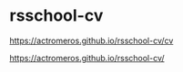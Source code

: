 # rsschool-cv

https://actromeros.github.io/rsschool-cv/cv

https://actromeros.github.io/rsschool-cv/
